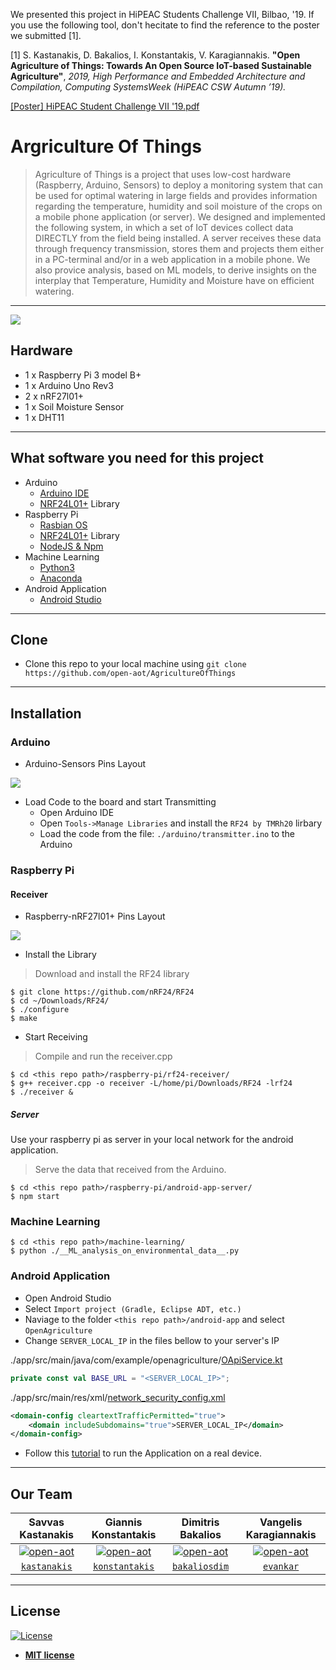 

We presented this project in HiPEAC Students Challenge VII, Bilbao, '19. If you use the following tool, don't hecitate to find the reference to the poster we submitted [1].

[1] S. Kastanakis, D. Bakalios, I. Konstantakis, V. Karagiannakis. **"Open Agriculture of Things: Towards An Open Source IoT-based Sustainable Agriculture"**, _2019, High Performance and Embedded Architecture and Compilation, Computing SystemsWeek (HiPEAC CSW Autumn ’19)._

[[Poster] HiPEAC Student Challenge VII '19.pdf](https://github.com/open-aot/AgricultureOfThings/files/6627654/Poster.HiPEAC.Student.Challenge.VII.19.pdf)


# Argriculture Of Things

> Agriculture of Things is a project that uses low-cost hardware (Raspberry, Arduino, Sensors) to deploy a monitoring system that can be used for optimal watering in large fields and provides information regarding the temperature, humidity and soil moisture of the crops on a mobile phone application (or server). We designed and implemented the following system, in which a set of IoT devices collect data DIRECTLY from the field being installed. A server receives these data through frequency transmission, stores them and projects them either in a PC-terminal and/or in a web application in a mobile phone. We also provice analysis, based on ML models, to derive insights on the interplay that Temperature, Humidity and Moisture have on efficient watering. 
---
<img src="./images/scheme.png" >

## Hardware

- 1 x Raspberry Pi 3 model B+
- 1 x Arduino Uno Rev3
- 2 x nRF27l01+
- 1 x Soil Moisture Sensor
- 1 x DHT11
---

## What software you need for this project
- Arduino
  - <a href="https://www.arduino.cc/en/main/software">Arduino IDE</a>
  - <a href="https://tmrh20.github.io/RF24/">NRF24L01+</a> Library
- Raspberry Pi
  - <a href="https://www.raspberrypi.org/downloads/raspbian/">Rasbian OS</a>
  - <a href="https://tmrh20.github.io/RF24/">NRF24L01+</a> Library
  - <a href="https://www.instructables.com/id/Install-Nodejs-and-Npm-on-Raspberry-Pi/">NodeJS & Npm</a>
- Machine Learning
  - <a href="https://www.python.org/">Python3</a>
  - <a href="https://www.anaconda.com/distribution/">Anaconda</a>
- Android Application
  - <a href="https://developer.android.com/studio">Android Studio</a>
---

## Clone
- Clone this repo to your local machine using `git clone https://github.com/open-aot/AgricultureOfThings`
---

## Installation

### Arduino
- Arduino-Sensors Pins Layout
<img src="./images/arduino_pin_layout.png" >

- Load Code to the board and start Transmitting
  - Open Arduino IDE
  - Open `Tools->Manage Libraries` and install the `RF24 by TMRh20` lirbary
  - Load the code from the file: `./arduino/transmitter.ino` to the Arduino

### Raspberry Pi

#### Receiver
- Raspberry-nRF27l01+ Pins Layout
<img src="./images/raspberry_pin_layout.png">

- Install the Library
> Download and install the RF24 library
```shell
$ git clone https://github.com/nRF24/RF24
$ cd ~/Downloads/RF24/
$ ./configure
$ make
```

- Start Receiving
> Compile and run the receiver.cpp
```shell
$ cd <this repo path>/raspberry-pi/rf24-receiver/
$ g++ receiver.cpp -o receiver -L/home/pi/Downloads/RF24 -lrf24
$ ./receiver & 
```
##### Server
Use your raspberry pi as server in your local network for the android application.
> Serve the data that received from the Arduino.
```shell
$ cd <this repo path>/raspberry-pi/android-app-server/
$ npm start 
```

### Machine Learning
```shell
$ cd <this repo path>/machine-learning/
$ python ./__ML_analysis_on_environmental_data__.py
```

### Android Application
- Open Android Studio
- Select `Import project (Gradle, Eclipse ADT, etc.)`
- Naviage to the folder `<this repo path>/android-app` and select `OpenAgriculture`
- Change `SERVER_LOCAL_IP` in the files bellow to your server's IP

./app/src/main/java/com/example/openagriculture/<a href="./android-app/OpenAgriculture/app/src/main/java/com/example/openagriculture/OApiService.kt">OApiService.kt</a>
```kotlin
private const val BASE_URL = "<SERVER_LOCAL_IP>";
```
./app/src/main/res/xml/<a href="./android-app/OpenAgriculture/app/src/main/res/xml/network_security_config.xml">network_security_config.xml</a>
```xml
<domain-config cleartextTrafficPermitted="true">
    <domain includeSubdomains="true">SERVER_LOCAL_IP</domain>
</domain-config>
```
- Follow this <a href="https://developer.android.com/training/basics/firstapp/running-app?fbclid=IwAR3sIRCFqDwvYPwYhAhBavq_VIFlHwuWzofZ9Ty5DmZbMAXllioKPjQN_Yc">tutorial</a> to run the Application on a real device.
---

## Our Team
| Savvas Kastanakis | Giannis Konstantakis | Dimitris Bakalios | Vangelis Karagiannakis |
| :---: |:---:| :---:| :---:|
| [![open-aot](https://avatars2.githubusercontent.com/u/34270087?s=150&v=3)](https://github.com/kastanakis)    | [![open-aot](https://avatars1.githubusercontent.com/u/56793891?&v=3&s=150)](https://github.com/konstantakis) | [![open-aot](https://avatars3.githubusercontent.com/u/28625757?s=150&v=3)](https://github.com/bakaliosdim)  | [![open-aot](https://avatars3.githubusercontent.com/u/39531293?s=150&v=3)](https://github.com/evankar)  |
| <a href="https://github.com/kastanakis" target="_blank">`kastanakis`</a> | <a href="https://github.com/konstantakis" target="_blank">`konstantakis`</a> | <a href="https://github.com/bakaliosdim/" target="_blank">`bakaliosdim`</a> | <a href="https://github.com/evankar" target="_blank">`evankar`</a> |
---

## License

[![License](http://img.shields.io/:license-mit-blue.svg?style=flat-square)](http://badges.mit-license.org)

- **[MIT license](http://opensource.org/licenses/mit-license.php)**
